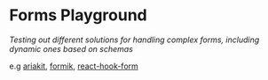 # Forms Playground

*Testing out different solutions for handling complex forms, including dynamic ones based on schemas*

e.g [ariakit](https://reakit.io/), [formik](https://formik.org/), [react-hook-form](https://react-hook-form.com/)
